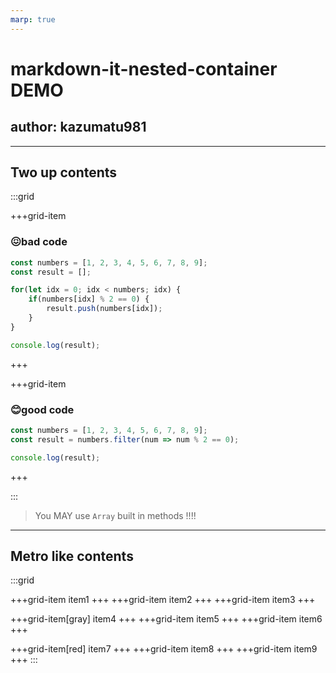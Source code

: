 ```yaml
---
marp: true
---
```


# markdown-it-nested-container DEMO

## author: kazumatu981

---

<!-- Scoped style -->
<style scoped>
div.grid {
    display: grid;
    grid-template-columns: 1fr 1fr;
}
div.grid-item {
  margin: 3px;
}
</style>

## Two up contents

:::grid

+++grid-item
### 😖bad code

```javascript
const numbers = [1, 2, 3, 4, 5, 6, 7, 8, 9];
const result = [];

for(let idx = 0; idx < numbers; idx) {
    if(numbers[idx] % 2 == 0) {
        result.push(numbers[idx]);
    }
}

console.log(result);
```

+++

+++grid-item
### 😊good code

```javascript
const numbers = [1, 2, 3, 4, 5, 6, 7, 8, 9];
const result = numbers.filter(num => num % 2 == 0);

console.log(result);
```

+++


:::

> You MAY use `Array` built in methods !!!!


---

<!-- Scoped style -->
<style scoped>
div.grid {
    display: grid;
    grid-template-columns: 1fr 1fr 1fr;
}
div.grid-item {
  margin: 3px;
  height: 150px;
  text-align: center;
  color:white;
  background:#000;
}
div.gray {
  background:#DDD;
}
div.red {
  background:#D00;
}
</style>

## Metro like contents

:::grid

+++grid-item
item1
+++
+++grid-item
item2
+++
+++grid-item
item3
+++

+++grid-item[gray]
item4
+++
+++grid-item
item5
+++
+++grid-item
item6
+++

+++grid-item[red]
item7
+++
+++grid-item
item8
+++
+++grid-item
item9
+++
:::